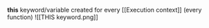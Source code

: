 **this** keyword/variable created for every [[Execution context]] (every function) 
![[THIS keyword.png]]